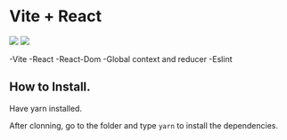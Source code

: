 <p align="center">
  <h1>Vite + React</h1>
</p>

<p>
<img src="https://img.shields.io/github/stars/theslantedroom/vite-react-dom-eslint-global_reducer?style=for-the-badge">
<img src="https://img.shields.io/github/forks/theslantedroom/vite-react-dom-eslint-global_reducer?style=for-the-badge">
</p>

-Vite
-React
-React-Dom
-Global context and reducer
-Eslint

## How to Install.
Have yarn installed.


After clonning, go to the folder and type `yarn` to install the dependencies.
